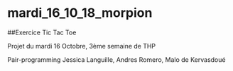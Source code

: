 # mardi_16_10_18_morpion

##Exercice Tic Tac Toe

Projet du mardi 16 Octobre, 3ème semaine de THP

Pair-programming Jessica Languille, Andres Romero, Malo de Kervasdoué
